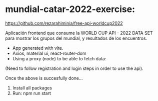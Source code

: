 # mundial-catar-2022-exercise:
https://github.com/rezarahiminia/free-api-worldcup2022

Aplicación frontend que consume la WORLD CUP API - 2022 DATA SET para mostrar los grupos del mundial, y resultados de los encuentros.

- App generated with vite.
- Axios, material ui, react-router-dom
- Using a proxy (node) to be able to fetch data:

(Need to follow registration and login steps in order to use the api).

Once the above is succesfully done...

1. Install all packages
2. Run: npm run start
